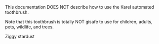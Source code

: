 This documentation DOES NOT describe how to use the Karel automated toothbrush.

Note that this toothbrush is totally NOT gisafe to use for children, adults, pets, wildlife, and trees.

Ziggy stardust